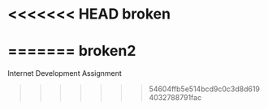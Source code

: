 <<<<<<< HEAD
broken
======
=======
broken2
=======

Internet Development Assignment
>>>>>>> 54604ffb5e514bcd9c0c3d8d6194032788791fac
